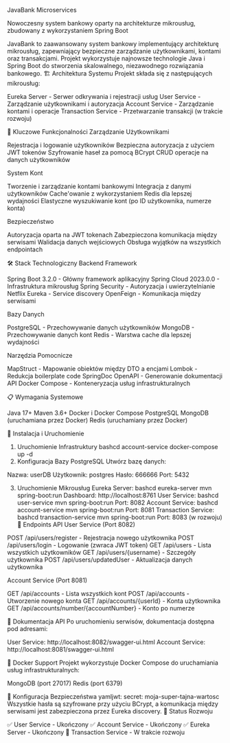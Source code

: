 JavaBank Microservices

Nowoczesny system bankowy oparty na architekturze mikrousług, zbudowany z wykorzystaniem Spring Boot

JavaBank to zaawansowany system bankowy implementujący architekturę mikrousług, zapewniający bezpieczne zarządzanie użytkownikami, kontami oraz transakcjami. Projekt wykorzystuje najnowsze technologie Java i Spring Boot do stworzenia skalowalnego, niezawodnego rozwiązania bankowego.
🏗️ Architektura Systemu
Projekt składa się z następujących mikrousług:

Eureka Server - Serwer odkrywania i rejestracji usług
User Service - Zarządzanie użytkownikami i autoryzacja
Account Service - Zarządzanie kontami i operacje
Transaction Service - Przetwarzanie transakcji (w trakcie rozwoju)

🚀 Kluczowe Funkcjonalności
Zarządzanie Użytkownikami

Rejestracja i logowanie użytkowników
Bezpieczna autoryzacja z użyciem JWT tokenów
Szyfrowanie haseł za pomocą BCrypt
CRUD operacje na danych użytkowników

System Kont

Tworzenie i zarządzanie kontami bankowymi
Integracja z danymi użytkowników
Cache'owanie z wykorzystaniem Redis dla lepszej wydajności
Elastyczne wyszukiwanie kont (po ID użytkownika, numerze konta)

Bezpieczeństwo

Autoryzacja oparta na JWT tokenach
Zabezpieczona komunikacja między serwisami
Walidacja danych wejściowych
Obsługa wyjątków na wszystkich endpointach

🛠️ Stack Technologiczny
Backend Framework

Spring Boot 3.2.0 - Główny framework aplikacyjny
Spring Cloud 2023.0.0 - Infrastruktura mikrousług
Spring Security - Autoryzacja i uwierzytelnianie
Netflix Eureka - Service discovery
OpenFeign - Komunikacja między serwisami

Bazy Danych

PostgreSQL - Przechowywanie danych użytkowników
MongoDB - Przechowywanie danych kont
Redis - Warstwa cache dla lepszej wydajności

Narzędzia Pomocnicze

MapStruct - Mapowanie obiektów między DTO a encjami
Lombok - Redukcja boilerplate code
SpringDoc OpenAPI - Generowanie dokumentacji API
Docker Compose - Konteneryzacja usług infrastrukturalnych

📋 Wymagania Systemowe

Java 17+
Maven 3.6+
Docker i Docker Compose
PostgreSQL
MongoDB (uruchamiana przez Docker)
Redis (uruchamiany przez Docker)

🔧 Instalacja i Uruchomienie
1. Uruchomienie Infrastruktury
bashcd account-service
docker-compose up -d
2. Konfiguracja Bazy PostgreSQL
Utwórz bazę danych:

Nazwa: userDB
Użytkownik: postgres
Hasło: 666666
Port: 5432

3. Uruchomienie Mikrousług
Eureka Server:
bashcd eureka-server
mvn spring-boot:run
Dashboard: http://localhost:8761
User Service:
bashcd user-service
mvn spring-boot:run
Port: 8082
Account Service:
bashcd account-service
mvn spring-boot:run
Port: 8081
Transaction Service:
bashcd transaction-service
mvn spring-boot:run
Port: 8083 (w rozwoju)
📡 Endpoints API
User Service (Port 8082)

POST /api/users/register - Rejestracja nowego użytkownika
POST /api/users/login - Logowanie (zwraca JWT token)
GET /api/users - Lista wszystkich użytkowników
GET /api/users/{username} - Szczegóły użytkownika
POST /api/users/updatedUser - Aktualizacja danych użytkownika

Account Service (Port 8081)

GET /api/accounts - Lista wszystkich kont
POST /api/accounts - Utworzenie nowego konta
GET /api/accounts/{userId} - Konta użytkownika
GET /api/accounts/number/{accountNumber} - Konto po numerze

📖 Dokumentacja API
Po uruchomieniu serwisów, dokumentacja dostępna pod adresami:

User Service: http://localhost:8082/swagger-ui.html
Account Service: http://localhost:8081/swagger-ui.html

🐳 Docker Support
Projekt wykorzystuje Docker Compose do uruchamiania usług infrastrukturalnych:

MongoDB (port 27017)
Redis (port 6379)

🔐 Konfiguracja Bezpieczeństwa
yamljwt:
  secret: moja-super-tajna-wartosc
Wszystkie hasła są szyfrowane przy użyciu BCrypt, a komunikacja między serwisami jest zabezpieczona przez Eureka discovery.
🚧 Status Rozwoju

✅ User Service - Ukończony
✅ Account Service - Ukończony
✅ Eureka Server - Ukończony
🚧 Transaction Service - W trakcie rozwoju
